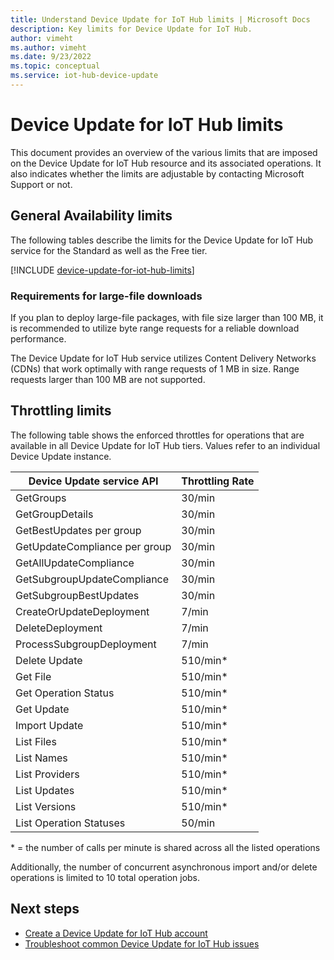 ```yaml
---
title: Understand Device Update for IoT Hub limits | Microsoft Docs
description: Key limits for Device Update for IoT Hub.
author: vimeht
ms.author: vimeht
ms.date: 9/23/2022
ms.topic: conceptual
ms.service: iot-hub-device-update
---
```


# Device Update for IoT Hub limits

This document provides an overview of the various limits that are imposed on the Device Update for IoT Hub resource and its associated operations. It also indicates whether the limits are adjustable by contacting Microsoft Support or not.

## General Availability limits

The following tables describe the limits for the Device Update for IoT Hub service for the Standard as well as the Free tier. 

[!INCLUDE [device-update-for-iot-hub-limits](../../includes/device-update-for-iot-hub-limits.md)]

### Requirements for large-file downloads
If you plan to deploy large-file packages, with file size larger than 100 MB, it is recommended to utilize byte range requests for a reliable download performance.  

The Device Update for IoT Hub service utilizes Content Delivery Networks (CDNs) that work optimally with range requests of 1 MB in size. Range requests larger than 100 MB are not supported.

## Throttling limits

The following table shows the enforced throttles for operations that are available in all Device Update for IoT Hub tiers. Values refer to an individual Device Update instance.

|Device Update service API | Throttling Rate |
|-------------------------|------------------|
|GetGroups |30/min|
|GetGroupDetails| 30/min|
|GetBestUpdates per group| 30/min|
|GetUpdateCompliance per group| 30/min|
|GetAllUpdateCompliance |30/min|
|GetSubgroupUpdateCompliance| 30/min|
|GetSubgroupBestUpdates| 30/min|
|CreateOrUpdateDeployment| 7/min |
|DeleteDeployment| 7/min |
|ProcessSubgroupDeployment | 7/min|
|Delete Update | 510/min*|
|Get File| 510/min*|
|Get Operation Status| 510/min*|
|Get Update| 510/min*|
|Import Update| 510/min*|
|List Files| 510/min*|
|List Names| 510/min*|
|List Providers| 510/min*|
|List Updates| 510/min*|
|List Versions| 510/min*|
|List Operation Statuses| 50/min|


\* = the number of calls per minute is shared across all the listed operations

Additionally, the number of concurrent asynchronous import and/or delete operations is limited to 10 total operation jobs. 

## Next steps

- [Create a Device Update for IoT Hub account](create-device-update-account.md)
- [Troubleshoot common Device Update for IoT Hub issues](troubleshoot-device-update.md)
